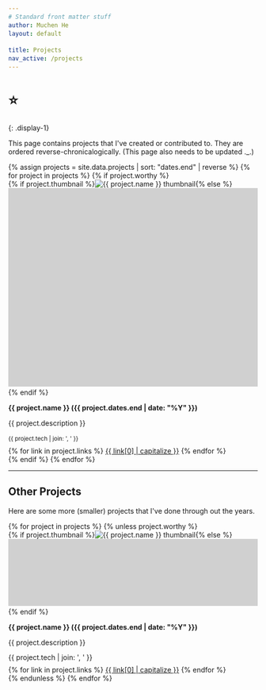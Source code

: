 ```yaml
---
# Standard front matter stuff
author: Muchen He
layout: default

title: Projects
nav_active: /projects
---
```


<style>
.p-item img, .p-item-sm img { width: 100%; height: 240px; object-fit: cover; max-height: 400px; }
.p-item p.tech, .p-item-sm p.tech { line-height: 1.15; }
.p-item p { margin-bottom: 0.6em; }
.p-item-sm p { margin-bottom: 0.6em; font-size: 14px;}
@media (min-width: 784px) {
	.p-item img { height: initial; }
	.p-item-sm img { height: 135px; }
}
</style>

# ⭐️
{: .display-1}

This page contains projects that I've created or contributed to. They are ordered reverse-chronicalogically. (This page also needs to be updated ._.)

<div class="row">
{% assign projects = site.data.projects | sort: "dates.end" | reverse %}
{% for project in projects %}
{% if project.worthy %}
<div class="p-item col-12 my-3 py-2">
	{% if project.thumbnail %}<img src="{{ project.thumbnail }}" alt="{{ project.name }} thumbnail" loading="lazy">{% else %}<img src="/assets/img/grey.jpg">{% endif %}
	<p class='mt-2'><strong>{{ project.name }} ({{ project.dates.end | date: "%Y" }})</strong></p>
	<p>{{ project.description }}</p>
	<p title="Tech used" class="text-muted tech"><small>{{ project.tech | join: ', ' }}</small></p>
	{% for link in project.links %}
	<a class="btn btn-xs btn-primary" href="{{ link[1] }}">{{ link[0] | capitalize }}</a>
	{% endfor %}
</div>
{% endif %}
{% endfor %}
</div>

---

## Other Projects

Here are some more (smaller) projects that I've done through out the years.

<div class="row">
{% for project in projects %}
{% unless project.worthy %}
<div class="p-item-sm col-md-4 my-3 py-2">
	{% if project.thumbnail %}<img src="{{ project.thumbnail }}" alt="{{ project.name }} thumbnail" loading="lazy">{% else %}<img src="/assets/img/grey.jpg">{% endif %}
	<p class='mt-2'><strong>{{ project.name }} ({{ project.dates.end | date: "%Y" }})</strong></p>
	<p>{{ project.description }}</p>
	<p title="Tech used" class="text-muted tech">{{ project.tech | join: ', ' }}</p>
	{% for link in project.links %}
	<a class="btn btn-xs btn-primary" href="{{ link[1] }}">{{ link[0] | capitalize }}</a>
	{% endfor %}
</div>
{% endunless %}
{% endfor %}

</div>